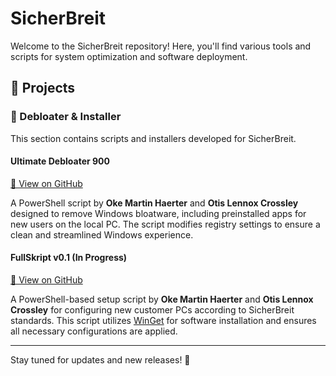 # SicherBreit

Welcome to the SicherBreit repository! Here, you'll find various tools and scripts for system optimization and software deployment.

## 🚀 Projects

### 📌 Debloater & Installer

This section contains scripts and installers developed for SicherBreit.

#### Ultimate Debloater 900
[🔗 View on GitHub](https://github.com/SicherBreit/Debloater-and-Installer/tree/main/ultimate-debloater)

A PowerShell script by **Oke Martin Haerter** and **Otis Lennox Crossley** designed to remove Windows bloatware, including preinstalled apps for new users on the local PC. The script modifies registry settings to ensure a clean and streamlined Windows experience.

#### FullSkript v0.1 (In Progress)
[🔗 View on GitHub](https://github.com/SicherBreit/Debloater-and-Installer/tree/main/full-install-skript)

A PowerShell-based setup script by **Oke Martin Haerter** and **Otis Lennox Crossley** for configuring new customer PCs according to SicherBreit standards. This script utilizes [WinGet](https://github.com/microsoft/winget-cli) for software installation and ensures all necessary configurations are applied.

---

Stay tuned for updates and new releases! 🚀

